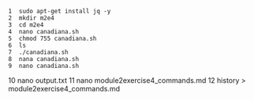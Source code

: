     1  sudo apt-get install jq -y
    2  mkdir m2e4
    3  cd m2e4
    4  nano canadiana.sh
    5  chmod 755 canadiana.sh
    6  ls
    7  ./canadiana.sh
    8  nana canadiana.sh
    9  nano canadiana.sh
   10  nano output.txt
   11  nano module2exercise4_commands.md
   12  history > module2exercise4_commands.md

